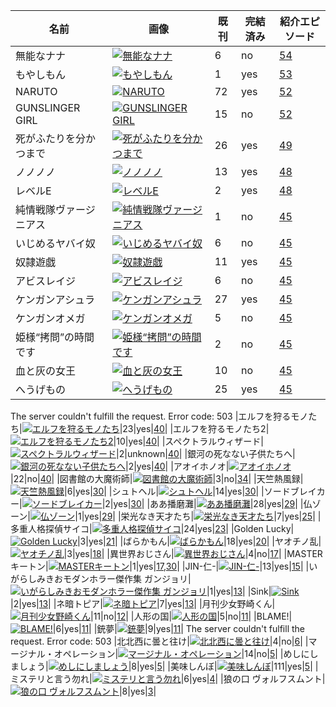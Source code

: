 |  名前  |  画像 | 既刊 | 完結済み | 紹介エピソード|
| ------ | ----- | ---- | -------- | ------------- |
|無能なナナ|[![無能なナナ](https://images-fe.ssl-images-amazon.com/images/I/51JCzvs7azL._SY300_.jpg)](https://www.amazon.co.jp/gp/product/B074CHB743?ref_=dbs_p_pwh_rwt_anx_b_lnk&storeType=ebooks)|6|no|[54](episode/54)|
|もやしもん|[![もやしもん](https://images-fe.ssl-images-amazon.com/images/G/09/gno/sprites/nav-sprite-global_bluebeacon-1x_optimized_layout1._CB468502046_.png)](https://www.amazon.co.jp/gp/product/B074CCTK2F?ref_=dbs_p_pwh_rwt_anx_b_lnk&storeType=ebooks)|1|yes|[53](episode/53)|
|NARUTO|[![NARUTO](https://images-fe.ssl-images-amazon.com/images/I/61FgjQgUXSL._SY300_.jpg)](https://www.amazon.co.jp/gp/product/B07571D6J4?ref_=dbs_p_pwh_rwt_anx_b_lnk&storeType=ebooks)|72|yes|[52](episode/52)|
|GUNSLINGER GIRL|[![GUNSLINGER GIRL](https://images-fe.ssl-images-amazon.com/images/I/51eaCw5fCxL._SY300_.jpg)](https://www.amazon.co.jp/gp/product/B0756YFNXQ?ref_=dbs_p_pwh_rwt_anx_b_lnk&storeType=ebooks)|15|no|[52](episode/52)|
|死がふたりを分かつまで|[![死がふたりを分かつまで](https://images-fe.ssl-images-amazon.com/images/I/61NpifnmNeL._SY300_.jpg)](https://www.amazon.co.jp/gp/product/B075LJNHK3?ref_=dbs_r_series&storeType=ebooks)|26|yes|[49](episode/49)|
|ノノノノ|[![ノノノノ](https://images-fe.ssl-images-amazon.com/images/I/51OfIKcK7qL._SY300_.jpg)](https://www.amazon.co.jp/gp/product/B074CKQN8G?ref_=dbs_p_pwh_rwt_anx_b_lnk&storeType=ebooks)|13|yes|[48](episode/48)|
|レベルE|[![レベルE](https://images-fe.ssl-images-amazon.com/images/I/61keVsbUctL._SY300_.jpg)](https://www.amazon.co.jp/gp/product/B074CK3FRP?ref_=dbs_p_pwh_rwt_anx_b_lnk&storeType=ebooks)|2|yes|[48](episode/48)|
|純情戦隊ヴァージニアス|[![純情戦隊ヴァージニアス](https://images-fe.ssl-images-amazon.com/images/G/09/gno/sprites/nav-sprite-global_bluebeacon-1x_optimized_layout1._CB468502046_.png)](https://www.amazon.co.jp/dp/B07YG413G9)|1|no|[45](episode/45)|
|いじめるヤバイ奴|[![いじめるヤバイ奴](https://images-fe.ssl-images-amazon.com/images/I/418ynl6gUmL._SY300_.jpg)](https://www.amazon.co.jp/gp/product/B07XTRG6QS?ref_=dbs_p_pwh_rwt_anx_b_lnk&storeType=ebooks)|6|no|[45](episode/45)|
|奴隷遊戯|[![奴隷遊戯](https://images-fe.ssl-images-amazon.com/images/I/61zAVPii3-L._SY300_.jpg)](https://www.amazon.co.jp/dp/B078MLWMPR?ref_=dbs_s_ks_series_rwt)|11|yes|[45](episode/45)|
|アビスレイジ|[![アビスレイジ](https://images-fe.ssl-images-amazon.com/images/I/51ahF9UtI-L._SY300_.jpg)](https://www.amazon.co.jp/dp/B07PGK4N38?ref_=dbs_s_ks_series_rwt)|6|no|[45](episode/45)|
|ケンガンアシュラ|[![ケンガンアシュラ](https://images-fe.ssl-images-amazon.com/images/I/51HY2HdGb0L._SY300_.jpg)](https://www.amazon.co.jp/dp/B08175TF3W?ref_=dbs_s_ks_series_rwt)|27|yes|[45](episode/45)|
|ケンガンオメガ|[![ケンガンオメガ](https://images-fe.ssl-images-amazon.com/images/I/51TH-T04eEL._SY300_.jpg)](https://www.amazon.co.jp/dp/B07VBYB4LN?ref_=dbs_s_ks_series_rwt)|5|no|[45](episode/45)|
|姫様“拷問”の時間です|[![姫様“拷問”の時間です](https://images-fe.ssl-images-amazon.com/images/I/512D1pNSR8L._SY300_.jpg)](https://www.amazon.co.jp/dp/B084Z5JWK5?ref_=dbs_s_ks_series_rwt)|2|no|[45](episode/45)|
|血と灰の女王|[![血と灰の女王](https://images-fe.ssl-images-amazon.com/images/I/51legA0x+TL._SY300_.jpg)](https://www.amazon.co.jp/dp/B074CKX3ZV?ref_=dbs_s_ks_series_rwt)|10|no|[45](episode/45)|
|へうげもの|[![へうげもの](https://images-fe.ssl-images-amazon.com/images/I/51ohSU13s7L._SY300_.jpg)](https://www.amazon.co.jp/dp/B074C5CFPL?ref_=dbs_s_ks_series_rwt)|25|yes|[45](episode/45)|
The server couldn't fulfill the request.
Error code:  503
|エルフを狩るモノたち|[![エルフを狩るモノたち](https://images-fe.ssl-images-amazon.com/images/I/61fcGHTbpeL._SY300_.jpg)](https://www.amazon.co.jp/gp/product/B074C379D2?ref_=dbs_p_pwh_rwt_anx_b_lnk&storeType=ebooks)|23|yes|[40](episode/40)|
|エルフを狩るモノたち2|[![エルフを狩るモノたち2](https://images-fe.ssl-images-amazon.com/images/I/61n2aeamHsL._SY300_.jpg)](https://www.amazon.co.jp/dp/B0749S9CJX?ref_=dbs_s_ks_series_rwt)|10|yes|[40](episode/40)|
|スペクトラルウィザード|[![スペクトラルウィザード](https://images-fe.ssl-images-amazon.com/images/I/61E-sbLGZ9L._SY300_.jpg)](https://www.amazon.co.jp/dp/B07ZG5BJW6?ref_=dbs_s_ks_series_rwt)|2|unknown|[40](episode/40)|
|銀河の死なない子供たちへ|[![銀河の死なない子供たちへ](https://images-fe.ssl-images-amazon.com/images/I/51+b4NyD5pL._SY300_.jpg)](https://www.amazon.co.jp/dp/B07J2T9MN1?ref_=dbs_s_ks_series_rwt)|2|yes|[40](episode/40)|
|アオイホノオ|[![アオイホノオ](https://images-fe.ssl-images-amazon.com/images/I/51NUEaloyfL._SY300_.jpg)](https://www.amazon.co.jp/dp/B07TYGDH16?ref_=dbs_s_ks_series_rwt)|22|no|[40](episode/40)|
|図書館の大魔術師|[![図書館の大魔術師](https://images-fe.ssl-images-amazon.com/images/I/51+fweOsmhL._SY300_.jpg)](https://www.amazon.co.jp/dp/B07MDWHKRV?ref_=dbs_s_ks_series_rwt)|3|no|[34](episode/34)|
|天竺熱風録|[![天竺熱風録](https://images-fe.ssl-images-amazon.com/images/I/61poE1gmrlL._SY300_.jpg)](https://www.amazon.co.jp/dp/B0786ZXPQR?ref_=dbs_s_ks_series_rwt)|6|yes|[30](episode/30)|
|シュトヘル|[![シュトヘル](https://images-fe.ssl-images-amazon.com/images/I/51WdganiGQL._SY300_.jpg)](https://www.amazon.co.jp/dp/B074CB1NPY?ref_=dbs_s_ks_series_rwt)|14|yes|[30](episode/30)|
|ソードブレイカー|[![ソードブレイカー](https://images-fe.ssl-images-amazon.com/images/I/61vtMME2s4L._SY300_.jpg)](https://www.amazon.co.jp/dp/B0753HMX2C?ref_=dbs_s_ks_series_rwt)|2|yes|[30](episode/30)|
|ああ播磨灘|[![ああ播磨灘](https://images-fe.ssl-images-amazon.com/images/I/61BMl-WVXhL._SY300_.jpg)](https://www.amazon.co.jp/dp/B074CJWP6V?ref_=dbs_s_ks_series_rwt)|28|yes|[29](episode/29)|
|仏ゾーン|[![仏ゾーン](https://images-fe.ssl-images-amazon.com/images/G/09/gno/sprites/nav-sprite-global_bluebeacon-1x_optimized_layout1._CB468502046_.png)](https://www.amazon.co.jp/dp/4086186446)|1|yes|[29](episode/29)|
|栄光なき天才たち|[![栄光なき天才たち](https://images-fe.ssl-images-amazon.com/images/I/61lqHRVFivL._SY300_.jpg)](https://www.amazon.co.jp/dp/B07DYGYBXN?ref_=dbs_s_ks_series_rwt)|7|yes|[25](episode/25)|
|多重人格探偵サイコ|[![多重人格探偵サイコ](https://images-fe.ssl-images-amazon.com/images/I/41xUmjgub9L._SY300_.jpg)](https://www.amazon.co.jp/dp/B074C4C17C?ref_=dbs_s_ks_series_rwt)|24|yes|[23](episode/23)|
|Golden Lucky|[![Golden Lucky](https://images-fe.ssl-images-amazon.com/images/I/41J7HfRFarL._SY300_.jpg)](https://www.amazon.co.jp/dp/B077L7MRT1?ref_=dbs_s_ks_series_rwt)|3|yes|[21](episode/21)|
|ばらかもん|[![ばらかもん](https://images-fe.ssl-images-amazon.com/images/I/51GCoKLWLcL._SY300_.jpg)](https://www.amazon.co.jp/dp/B074C75ZHY?ref_=dbs_s_ks_series_rwt)|18|yes|[20](episode/20)|
|ヤオチノ乱|[![ヤオチノ乱](https://images-fe.ssl-images-amazon.com/images/I/51UNuYk8O4L._SY300_.jpg)](https://www.amazon.co.jp/dp/B07XD6722J?ref_=dbs_s_ks_series_rwt)|3|yes|[18](episode/18)|
|異世界おじさん|[![異世界おじさん](https://images-fe.ssl-images-amazon.com/images/I/51dGW4cxXoL._SY300_.jpg)](https://www.amazon.co.jp/gp/product/B07R8GQ8DZ?ref_=dbs_p_pwh_rwt_anx_b_lnk&storeType=ebooks)|4|no|[17](episode/17)|
|MASTERキートン|[![MASTERキートン](https://images-fe.ssl-images-amazon.com/images/G/09/gno/sprites/nav-sprite-global_bluebeacon-1x_optimized_layout1._CB468502046_.png)](https://www.amazon.co.jp/dp/4091816916)|1|yes|[17,30](episode/17,30)|
|JIN-仁-|[![JIN-仁-](https://images-fe.ssl-images-amazon.com/images/I/51NrvrGRP2L._SY300_.jpg)](https://www.amazon.co.jp/dp/B074CKW5SX?ref_=dbs_s_ks_series_rwt)|13|yes|[15](episode/15)|
|いがらしみきおモダンホラー傑作集 ガンジョリ|[![いがらしみきおモダンホラー傑作集 ガンジョリ](https://images-fe.ssl-images-amazon.com/images/G/09/gno/sprites/nav-sprite-global_bluebeacon-1x_optimized_layout1._CB468502046_.png)](https://www.amazon.co.jp/dp/4091816657)|1|yes|[13](episode/13)|
|Sink|[![Sink](https://images-fe.ssl-images-amazon.com/images/I/41AlNdxSjjL._SY300_.jpg)](https://www.amazon.co.jp/dp/B074CGML3K?ref_=dbs_s_ks_series_rwt)|2|yes|[13](episode/13)|
|ネ暗トピア|[![ネ暗トピア](https://images-fe.ssl-images-amazon.com/images/I/61ZT2tQtHmL._PJku-sticker-v7,TopRight,0,-50._SY300_.jpg)](https://www.amazon.co.jp/dp/B0756XHYG1?ref_=dbs_s_ks_series_rwt)|7|yes|[13](episode/13)|
|月刊少女野崎くん|[![月刊少女野崎くん](https://images-fe.ssl-images-amazon.com/images/I/51FdHi-8SPL._SY300_.jpg)](https://www.amazon.co.jp/gp/product/B0749QC896?ref_=dbs_p_pwh_rwt_anx_b_lnk&storeType=ebooks)|11|no|[12](episode/12)|
|人形の国|[![人形の国](https://images-fe.ssl-images-amazon.com/images/I/51f6sGbXTuL._SY300_.jpg)](https://www.amazon.co.jp/dp/B079VWQVQ6?ref_=dbs_s_ks_series_rwt)|5|no|[11](episode/11)|
|BLAME!|[![BLAME!](https://images-fe.ssl-images-amazon.com/images/I/51EgQDIQg3L._SY300_.jpg)](https://www.amazon.co.jp/dp/B07571PDR7?ref_=dbs_s_ks_series_rwt)|6|yes|[11](episode/11)|
|銃夢|[![銃夢](https://images-fe.ssl-images-amazon.com/images/I/51KZl-sbINL._SY300_.jpg)](https://www.amazon.co.jp/dp/B074CMKXLT?ref_=dbs_s_ks_series_rwt)|9|yes|[11](episode/11)|
The server couldn't fulfill the request.
Error code:  503
|北北西に曇と往け|[![北北西に曇と往け](https://images-fe.ssl-images-amazon.com/images/I/51l-i2ISEoL._SY300_.jpg)](https://www.amazon.co.jp/dp/B07BNZ86S2?ref_=dbs_s_ks_series_rwt)|4|no|[6](episode/6)|
|マージナル・オペレーション|[![マージナル・オペレーション](https://images-fe.ssl-images-amazon.com/images/I/51mowBeDTML._SY300_.jpg)](https://www.amazon.co.jp/dp/B074C8KNPT?ref_=dbs_s_ks_series_rwt)|14|no|[5](episode/5)|
|めしにしましょう|[![めしにしましょう](https://images-fe.ssl-images-amazon.com/images/I/61ynUEX4n8L._SY300_.jpg)](https://www.amazon.co.jp/dp/B074CF8CW6?ref_=dbs_s_ks_series_rwt)|8|yes|[5](episode/5)|
|美味しんぼ|[![美味しんぼ](https://images-fe.ssl-images-amazon.com/images/I/51o-6MpUa3L._SY300_.jpg)](https://www.amazon.co.jp/dp/B0758G1WG1?ref_=dbs_s_ks_series_rwt)|111|yes|[5](episode/5)|
|ミステリと言う勿れ|[![ミステリと言う勿れ](https://images-fe.ssl-images-amazon.com/images/I/51UppmsDhbL._SY300_.jpg)](https://www.amazon.co.jp/dp/B07DX62VDZ?ref_=dbs_s_ks_series_rwt)|6|yes|[4](episode/4)|
|狼の口 ヴォルフスムント|[![狼の口 ヴォルフスムント](https://images-fe.ssl-images-amazon.com/images/I/61zqNprvN6L._SY300_.jpg)](https://www.amazon.co.jp/dp/B074C2LTQR?ref_=dbs_s_ks_series_rwt)|8|yes|[3](episode/3)|
